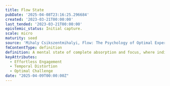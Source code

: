 ```yaml
---
title: Flow State
pubDate: '2025-04-08T23:16:25.296684'
created: '2023-03-21T00:00:00'
last_tended: '2023-03-21T00:00:00'
epistemic_status: Initial capture.
scale: micro
maturity: seed
source: 'Mihaly Csikszentmihalyi, Flow: The Psychology of Optimal Experience (1990)'
fmContentType: definition
definition: A mental state of complete absorption and focus, where individuals lose a sense of time and self.
keyAttributes:
  - Effortless Engagement
  - Temporal Distortion
  - Optimal Challenge
date: "2025-04-09T00:00:00Z"
---
```






